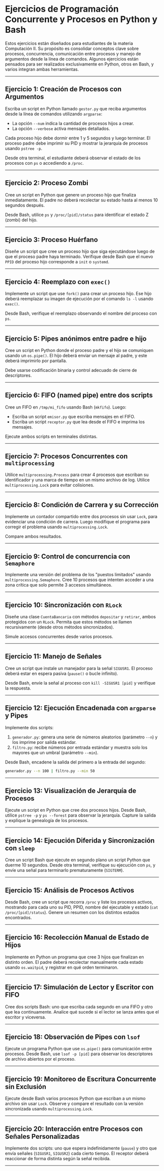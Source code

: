 # Ejercicios de Programación Concurrente y Procesos en Python y Bash

Estos ejercicios están diseñados para estudiantes de la materia Computación II. Su propósito es consolidar conceptos clave sobre procesos, concurrencia, comunicación entre procesos y manejo de argumentos desde la línea de comandos. Algunos ejercicios están pensados para ser realizados exclusivamente en Python, otros en Bash, y varios integran ambas herramientas.

---

## Ejercicio 1: Creación de Procesos con Argumentos

Escriba un script en Python llamado `gestor.py` que reciba argumentos desde la línea de comandos utilizando `argparse`:

- La opción `--num` indica la cantidad de procesos hijos a crear.
- La opción `--verbose` activa mensajes detallados.

Cada proceso hijo debe dormir entre 1 y 5 segundos y luego terminar. El proceso padre debe imprimir su PID y mostrar la jerarquía de procesos usando `pstree -p`.

Desde otra terminal, el estudiante deberá observar el estado de los procesos con `ps` o accediendo a `/proc`.

---

## Ejercicio 2: Proceso Zombi

Cree un script en Python que genere un proceso hijo que finaliza inmediatamente. El padre no deberá recolectar su estado hasta al menos 10 segundos después.

Desde Bash, utilice `ps` y `/proc/[pid]/status` para identificar el estado Z (zombi) del hijo.

---

## Ejercicio 3: Proceso Huérfano

Diseñe un script que cree un proceso hijo que siga ejecutándose luego de que el proceso padre haya terminado. Verifique desde Bash que el nuevo `PPID` del proceso hijo corresponde a `init` o `systemd`.

---

## Ejercicio 4: Reemplazo con `exec()`

Implemente un script que use `fork()` para crear un proceso hijo. Ese hijo deberá reemplazar su imagen de ejecución por el comando `ls -l` usando `exec()`.

Desde Bash, verifique el reemplazo observando el nombre del proceso con `ps`.

---

## Ejercicio 5: Pipes anónimos entre padre e hijo

Cree un script en Python donde el proceso padre y el hijo se comuniquen usando un `os.pipe()`. El hijo deberá enviar un mensaje al padre, y este deberá imprimirlo por pantalla.

Debe usarse codificación binaria y control adecuado de cierre de descriptores.

---

## Ejercicio 6: FIFO (named pipe) entre dos scripts

Cree un FIFO en `/tmp/mi_fifo` usando Bash (`mkfifo`). Luego:

- Escriba un script `emisor.py` que escriba mensajes en el FIFO.
- Escriba un script `receptor.py` que lea desde el FIFO e imprima los mensajes.

Ejecute ambos scripts en terminales distintas.

---

## Ejercicio 7: Procesos Concurrentes con `multiprocessing`

Utilice `multiprocessing.Process` para crear 4 procesos que escriban su identificador y una marca de tiempo en un mismo archivo de log. Utilice `multiprocessing.Lock` para evitar colisiones.

---

## Ejercicio 8: Condición de Carrera y su Corrección

Implemente un contador compartido entre dos procesos sin usar `Lock`, para evidenciar una condición de carrera. Luego modifique el programa para corregir el problema usando `multiprocessing.Lock`.

Compare ambos resultados.

---

## Ejercicio 9: Control de concurrencia con `Semaphore`

Implemente una versión del problema de los "puestos limitados" usando `multiprocessing.Semaphore`. Cree 10 procesos que intenten acceder a una zona crítica que solo permite 3 accesos simultáneos.

---

## Ejercicio 10: Sincronización con `RLock`

Diseñe una clase `CuentaBancaria` con métodos `depositar` y `retirar`, ambos protegidos con un `RLock`. Permita que estos métodos se llamen recursivamente (desde otros métodos sincronizados).

Simule accesos concurrentes desde varios procesos.

---

## Ejercicio 11: Manejo de Señales

Cree un script que instale un manejador para la señal `SIGUSR1`. El proceso deberá estar en espera pasiva (`pause()` o bucle infinito).

Desde Bash, envíe la señal al proceso con `kill -SIGUSR1 [pid]` y verifique la respuesta.

---

## Ejercicio 12: Ejecución Encadenada con `argparse` y Pipes

Implemente dos scripts:

1. `generador.py`: genera una serie de números aleatorios (parámetro `--n`) y los imprime por salida estándar.
2. `filtro.py`: recibe números por entrada estándar y muestra solo los mayores que un umbral (parámetro `--min`).

Desde Bash, encadene la salida del primero a la entrada del segundo:

```bash
generador.py --n 100 | filtro.py --min 50
```
---

## Ejercicio 13: Visualización de Jerarquía de Procesos

Ejecute un script en Python que cree dos procesos hijos. Desde Bash, utilice `pstree -p` y `ps --forest` para observar la jerarquía. Capture la salida y explique la genealogía de los procesos.

---

## Ejercicio 14: Ejecución Diferida y Sincronización con `sleep`

Cree un script Bash que ejecute en segundo plano un script Python que duerme 10 segundos. Desde otra terminal, verifique su ejecución con `ps`, y envíe una señal para terminarlo prematuramente (`SIGTERM`).

---

## Ejercicio 15: Análisis de Procesos Activos

Desde Bash, cree un script que recorra `/proc` y liste los procesos activos, mostrando para cada uno su PID, PPID, nombre del ejecutable y estado (`cat /proc/[pid]/status`). Genere un resumen con los distintos estados encontrados.

---

## Ejercicio 16: Recolección Manual de Estado de Hijos

Implemente en Python un programa que cree 3 hijos que finalizan en distinto orden. El padre deberá recolectar manualmente cada estado usando `os.waitpid`, y registrar en qué orden terminaron.

---

## Ejercicio 17: Simulación de Lector y Escritor con FIFO

Cree dos scripts Bash: uno que escriba cada segundo en una FIFO y otro que lea continuamente. Analice qué sucede si el lector se lanza antes que el escritor y viceversa.

---

## Ejercicio 18: Observación de Pipes con `lsof`

Ejecute un programa Python que use `os.pipe()` para comunicación entre procesos. Desde Bash, use `lsof -p [pid]` para observar los descriptores de archivo abiertos por el proceso.

---

## Ejercicio 19: Monitoreo de Escritura Concurrente sin Exclusión

Ejecute desde Bash varios procesos Python que escriban a un mismo archivo sin usar `Lock`. Observe y compare el resultado con la versión sincronizada usando `multiprocessing.Lock`.

---

## Ejercicio 20: Interacción entre Procesos con Señales Personalizadas

Implemente dos scripts: uno que espera indefinidamente (`pause`) y otro que envía señales (`SIGUSR1`, `SIGUSR2`) cada cierto tiempo. El receptor deberá reaccionar de forma distinta según la señal recibida.

---
